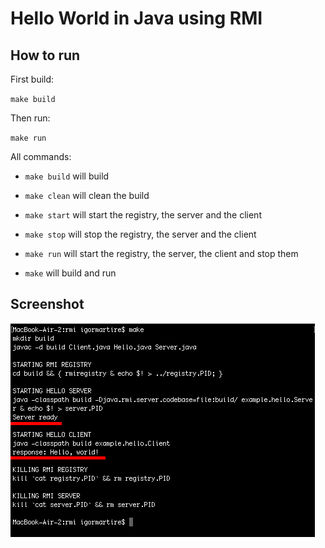 # Hello World in Java using RMI

## How to run

First build:

`make build`

Then run:

`make run`

All commands:

- `make build` will build

- `make clean` will clean the build

- `make start` will start the registry, the server and the client

- `make stop` will stop the registry, the server and the client

- `make run` will start the registry, the server, the client and stop them

- `make` will build and run

## Screenshot

![Screenshot](img/screenshot.png?raw=true "Screenshot")